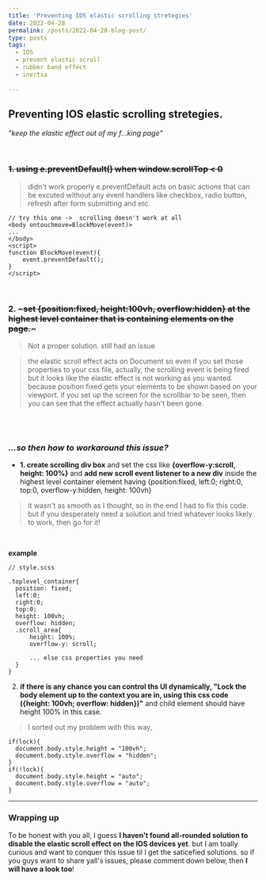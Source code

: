 ```yaml
---
title: 'Preventing IOS elastic scrolling stretegies'
date: 2022-04-28
permalink: /posts/2022-04-28-blog-post/
type: posts
tags:
  - IOS
  - prevent elastic scroll
  - rubber band effect
  - inertia
  
---
```

## Preventing IOS elastic scrolling stretegies.

*"keep the elastic effect out of my f...king page"*

<br/>

### ~~1. using e.preventDefault() when window.scrollTop < 0~~
> didn't work properly
> e.preventDefault acts on basic actions that can be excuted without any event handlers like checkbox, radio button, refresh after form submitting and etc.

```
// try this one ->  scrolling doesn't work at all
<body ontouchmove=BlockMove(event)>
...
</body>
<script>
function BlockMove(event){
    event.preventDefault();
}
</script>
```
<br/>


### 2. ~~~set {position:fixed, height:100vh, overflow:hidden} at the highest level container that is containing elements on the page.~~~
> Not a proper solution. still had an issue

> the elastic scroll effect acts on Document so even if you set those properties to your css file, actually, the scrolling event is being fired but it looks like the elastic effect is not working as you wanted. because position fixed gets your elements to be shown based on your viewport. if you set up the screen for the scrollbar to be seen, then you can see that the effect actually hasn't been gone.

<br/>


<br/>

### ***...so then how to workaround this issue?***

* **1. create scrolling div box** and set the css like **{overflow-y:scroll, height: 100%}** and **add new scroll event listener to a new div** inside the highest level container element having {position:fixed, left:0; right:0, top:0, overflow-y:hidden, height: 100vh}  

> it wasn't as smooth as I thought, so in the end I had to fix this code.
but if you desperately need a solution and tried whatever looks likely to work, then go for it!


<br/>

**example**
```
// style.scss

.toplevel_container{
  position: fixed;
  left:0;
  right:0;
  top:0;
  height: 100vh;
  overflow: hidden;
  .scroll_area{
      height: 100%;
      overflow-y: scroll;

      ... else css properties you need
  }
}

```


2. **if there is any chance you can control ths UI dynamically, "Lock the body element up to the context you are in, using this css code ({height: 100vh; overflow: hidden})"** and child element should have height 100% in this case.


> I sorted out my problem with this way, 

```
if(lock){
  document.body.style.height = "100vh";
  document.body.style.overflow = "hidden";
}
if(!lock){
  document.body.style.height = "auto";
  document.body.style.overflow = "auto";
}
```
  
  

---
### Wrapping up
To be honest with you all, I guess **I haven't found all-rounded solution to disable the elastic scroll effect on the IOS devices yet**. 
but I am toally curious and want to conquer this issue til I get the saticefied solutions. 
so if you guys want to share yall's issues, please comment down below, then **I will have a look too**!


